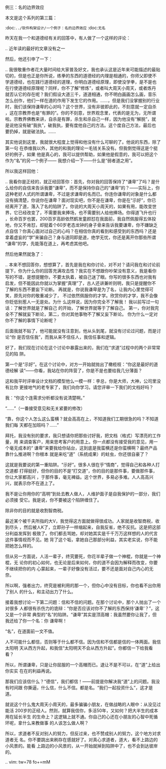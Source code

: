     
例三：名的边界效应

本文是这个系列的第三篇：

  :doc:`../软件构架设计/一个例子：名的边界效应`
  :doc:`无名`

昨天在我一个和道德经有关的回答中，有人做了一个这样的评论：

..
  近年读的最好的文章没有之一

然后，他还引申了一下：

..
  我很敬重作者花大量时间给大家普及好文，我也承认这是近年来可能描述的最贴
  切的，但是也正是你所说，练拳的东西的道德经的内理是相通的，你师父即使不
  学道德经，也在践行道德经的道理，你明白道德经原理，即使没学拳，是不是也
  在行使道德经原理呢？同样，你不了解“修炼”，或者叫大周天小周天，或者炼丹
  就否认它的存在呢？我们假设大道三千，道道相通，你不明白画画怎么画，音乐
  怎么创作，他们一样在道的作用下发生它的作用。……，但是我们没掌握别的行业
  时，我们该保持谦卑的心对吗？这个世界，没有非彼即此的，不刻意就一定自杀
  ，这在宗教界也是“有罪的”。你的不刻意，世界观念里，代表的是无为，无所谓
  啦。宗教界佛教来讲，自杀是有罪，杀生和杀自己一样，因为他没有“解脱”，就
  是说他没有破“我执”，破我执，要有度他自己的方法。这个度自己方法，最后也
  要扔掉，就是破法执。……

其实他说到这里，我就很大程度上觉得和他没有什么可聊的了。他说的东西，除了第一句
在恭维我以外，其他的和我的理论一毛钱关系没有。但我倒觉得这是个挺好的例子，如果
他是真心的，我可以提供帮助，如果他是假意的，我可以把这个作为“名”的另一个例子——
我想介绍一下——什么是“弱者道之用”。

所以我这样回他：

..
  我看你是正经的，就正经回答你：首先，你对我的回答保持了“谦卑”了吗？是什
  么给你的自信来告诉我要“谦卑”，而不是保持你自己的“谦卑”的？——实际上，你
  这种老好人式的所谓谦卑，不过是求谦卑的名而已。你连你谦卑的对象是什么都
  没有搞清楚，你说你在谦卑？面对现实吧，你不是在谦卑，你是在“示好”，你已
  经离开了道，落入了名的陷阱了。你说的大周天小周天的，如果有用，能改变世
  界，它已经改变了，不需要我来捧场，也不需要别人给他捧场。你得道飞升也行
  ，长命百岁也罢，200百岁高龄依然鹤发童颜怼在我面前，我自然佩服得五体投
  地，你又不肯怼，却挺着个60岁老态龙钟的身子骨来告诉我要谦卑，你不嫌缺乏
  点自信？你真心面对过自己的心吗？在相信你真的看到和感受到的东西吗？还是
  拿着虚妄的“学”来骗自己？身与道同即是道，绝学无忧，你还是离开你那些所谓
  “谦卑”的学，先能落在道上，再考虑其他吧。

然后他果然就急了：

..
  本来不想回答你，想想算了，首先是我在和你讨论，对不对？请问我在和讨论前
  提下，你为什么你的回答充满攻击性？我实在不想跟你吵架没有意义，我是看你
  写的不错，是想提醒你，不要太执着，被自己迷了眼。你写的很多东西也对我有
  启发，但不能因此你就以为掌握“真理”了，古人还讲兼听则明，我只是提醒你不
  了解的东西不要妄下论断。
  再就是，你说我谦卑是为了名，让我内心里觉得可笑，原先对你的敬重减少了，
  不过依然佩服你的才学。欣赏你的才学，我不会像你贬低别惹人一无是处。为什
  么这样说，因为你完全不了解我！ 我以前写过一句话：了解世界就是了解自己
  的开始，了解世界就等于了解自己。
  第一，你对我完全不了解就妄下断论，第二，你对其他事物不了解又妄下断论。
  你为什么一定对你不了解的事情下论断呢？

后面我就不贴了，他可能就没有注意到，他从头到尾，就没有讨论过问题，而是讨论“你
是否信任我”，而我从来不信任人，我信任事和逻辑。

好了，我们现在讨论在这个讨论中暴露出来的，我们在“求道”过程中的两个非常常见的陷
阱。

第一个是“示好”。在这个讨论中，对方一开始就抛出了橄榄枝：“你这是最好的道德经解
读”——你看，我站在你的阵营了，你是不是也要给我几分薄面？

这和我平时评审设计文档的模型他么一模一样：李总，你是大师，大神，公司里没有比你
更接地气的老专家了，我们向你学习。请您评审一下我们的文档好吗？

我：“你这个连需求分析都没有说清楚啊。”

“……”（一番接受意见和无关紧要的修改）

“靠，你这个人怎么这么蛮横？就会高高在上，不知道我们工期很急的吗？不知道我们每
天都在加班吗？……”

拜托，我没有别的要求，我只想请你把那些讨好我，把文档（格式）写漂亮的工作量，用
来调查客户，用来思考客户的用意上。你一点都没有接受我的意见，用一个毫无成本的“
谦卑”来要我给你站台，这到底是我蛮横还是你蛮横啊？最终产品靠什么推进啊？你根本
就是来吃“道”（系统成果）的蛀虫，你还很自豪了？

这就是我要说的第一重陷阱。“示好”。很多人很在乎“情商”，觉得自己和各种人打交道都
打得挺好，但你的目的不是“打交道”，你的目的是那件事，要做那件事，你让大家都高兴
，于那件事，毫无裨益。这个世界，多易必多难。人人高高兴兴，就表示你不在道上了。

我不是让你用你的“高明”到处去教人做人，人维护面子是自我保护的一部分，我们必须接
受它。我是说，你不要被这个陷阱缠住了。

除非你的目的就是收割智商税。

最近某个被千夫所指的大V，我觉得这方面就做得很成功。人家就是收智商税，收到尽头
，然后被人K了，立即孙子一样缩起来，自我反省，绝不反抗。这是把这部分利益发挥到
极致了。你们都去骂她，却对她其实是千千万万这样想的人的代言这件事情视而不见。她
背了这个垢，拿她自己那部分利益，其实老实说，你不能把她怎么样的。

但从另一方面说，人活一辈子，终究要死，你花半辈子做一个神棍，你就是一个神棍，无
论你的初心如何，也无论是后来如何，你的道不会因为解释而改变，你要不继续把你的内
心蒙起来，一辈子好像没有活过，要不还是面对自己内心的无奈。

所以啊，强者出力，终究是被利用的那一个，但你心中没有目标，你也看不出你用了别人
的什么，和主动出力了什么。
  
接着我想讨论一下第二问题：信和不信的问题。在那个讨论中，那个人抛出了一个对很多
人都很有杀伤力的诡辩：“你是否应该对你不了解的东西保持‘谦卑’？”，这又是一个非常
典型的“名”的陷阱。“谦卑”其实是顶高帽：我虽然要你让我了，但我还给了你一个名：你
谦卑啊！

“名”，在道面前一文不值。

人不可能什么都信，否则等于什么都不信。因为信和不信都是信的一体两面。我信太阳明
天从西方升起，和我信“太阳明天不会从西方升起”。你都信一下给我看看？

所以，所谓谦卑，只是让你屈服的一个高帽而已。退让不是不可以，在“道”上给出你实实
在在的利益再说。

那我们应该信什么？“德信”，我们都信！——前提是你解决我“道”上的问题。我没有时间跟
你撕逼，什么信，什么不信。都是名。“我们一起投资什么”，这才是道。

就说这个什么鬼大周天小周天的，最多骗骗小朋友，在做战略的人眼中：从没见过能活
200岁的正经人。然则，就算我信你，多活50年，又如何？把大半生的成本用在延长半生
的生命上？这逻辑上就不通。你自己的心还在小朋友的心智中死循环呢，拿什么来教做事
的人该怎么做人啊？

所以，求道者不反对别人的努力，但反过来，也不赞成别人的努力，这个地方对求道者无
名。你不要跳出来刷存在感就好了。对真心求道者，道大，看不上路边的小风景的。能看
上路边的小风景的，从一开始就掉到陷阱中了，也不会到达彼岸的。

.. vim: tw=78 fo+=mM
